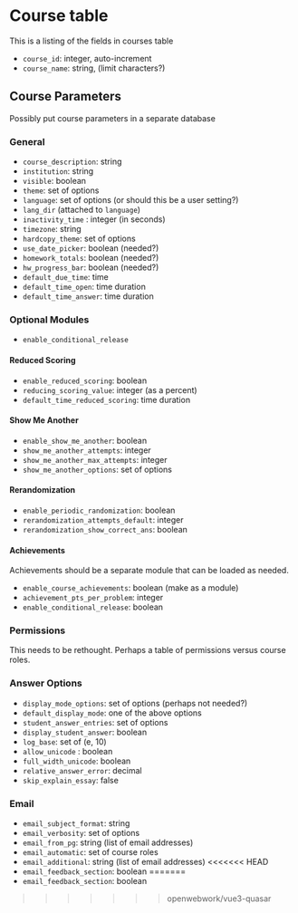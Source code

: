 # Course table

This is a listing of the fields in courses table

- `course_id`: integer, auto-increment
- `course_name`: string, (limit characters?)


## Course Parameters

Possibly put course parameters in a separate database

### General

- `course_description`: string
- `institution`: string
- `visible`: boolean
- `theme`: set of options
- `language`: set of options (or should this be a user setting?)
- `lang_dir` (attached to `language`)
- `inactivity_time` : integer (in seconds)
- `timezone`: string
- `hardcopy_theme`: set of options
- `use_date_picker`: boolean (needed?)
- `homework_totals`: boolean (needed?)
- `hw_progress_bar`: boolean (needed?)
- `default_due_time`: time
- `default_time_open`: time duration
- `default_time_answer`: time duration

### Optional Modules

- `enable_conditional_release`

#### Reduced Scoring

- `enable_reduced_scoring`: boolean
- `reducing_scoring_value`: integer (as a percent)
- `default_time_reduced_scoring`: time duration

#### Show Me Another

- `enable_show_me_another`: boolean
- `show_me_another_attempts`: integer
- `show_me_another_max_attempts`: integer
- `show_me_another_options`: set of options

#### Rerandomization

- `enable_periodic_randomization`: boolean
- `rerandomization_attempts_default`: integer
- `rerandomization_show_correct_ans`: boolean

#### Achievements

Achievements should be a separate module that can be loaded as needed.

- `enable_course_achievements`: boolean (make as a module)
- `achievement_pts_per_problem`: integer
- `enable_conditional_release`: boolean


### Permissions

This needs to be rethought.  Perhaps a table of permissions versus course roles.

### Answer Options

- `display_mode_options`: set of options  (perhaps not needed?)
- `default_display_mode`: one of the above options
- `student_answer_entries`: set of options
- `display_student_answer`: boolean
- `log_base`: set of (e, 10)
- `allow_unicode` : boolean
- `full_width_unicode`: boolean
- `relative_answer_error`: decimal
- `skip_explain_essay`: false

### Email

- `email_subject_format`: string
- `email_verbosity`: set of options
- `email_from_pg`: string (list of email addresses)
- `email_automatic`: set of course roles
- `email_additional`: string (list of email addresses)
<<<<<<< HEAD
- `email_feedback_section`: boolean
=======
- `email_feedback_section`: boolean
>>>>>>> openwebwork/vue3-quasar
